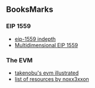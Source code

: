 ## BooksMarks

### EIP 1559
- [eip-1559 indepth](https://hackmd.io/@tvanepps/1559-wallets)
- [Multidimensional EIP 1559](https://ethresear.ch/t/multidimensional-eip-1559/11651)

### The EVM
- [takenobu's evm illustrated](https://takenobu-hs.github.io/downloads/ethereum_evm_illustrated.pdf)
- [list of resources by noxx3xxon](https://noxx3xxon.notion.site/noxx3xxon/The-EVM-Handbook-bb38e175cc404111a391907c4975426d)

